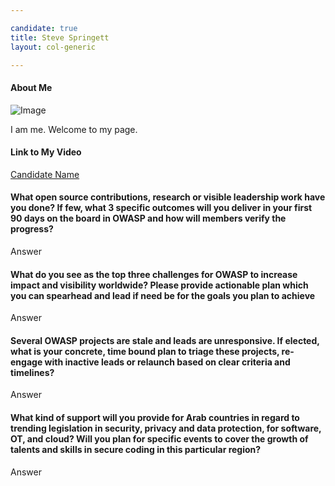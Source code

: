 ```yaml
---

candidate: true
title: Steve Springett 
layout: col-generic

---
```


#### About Me
![Image](#)

I am me.  Welcome to my page.

#### Link to My Video
[Candidate Name](#)

#### What open source contributions, research or visible leadership work have you done? If few, what 3 specific outcomes will you deliver in your first 90 days on the board in OWASP and how will members verify the progress?


Answer


#### What do you see as the top three challenges for OWASP to increase impact and visibility worldwide? Please provide actionable plan which you can spearhead and lead if need be for the goals you plan to achieve


Answer


#### Several OWASP projects are stale and leads are unresponsive. If elected, what is your concrete, time bound plan to triage these projects, re-engage with inactive leads or relaunch based on clear criteria and timelines?


Answer


#### What kind of support will you provide for Arab countries in regard to trending legislation in security, privacy and data protection, for software, OT, and cloud? Will you plan for specific events to cover the growth of talents and skills in secure coding in this particular region?


Answer




